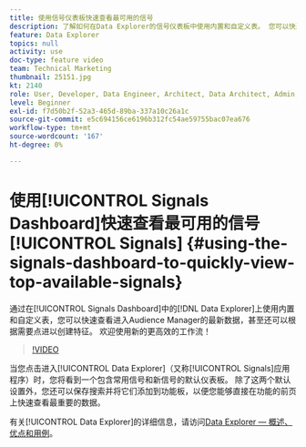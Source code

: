 ```yaml
---
title: 使用信号仪表板快速查看最可用的信号
description: 了解如何在Data Explorer的信号仪表板中使用内置和自定义表。 您可以快速查看进入Audience Manager的最新数据，甚至还可以根据需要点进以创建特征。 欢迎使用新的更高效的工作流！
feature: Data Explorer
topics: null
activity: use
doc-type: feature video
team: Technical Marketing
thumbnail: 25151.jpg
kt: 2140
role: User, Developer, Data Engineer, Architect, Data Architect, Admin, Leader
level: Beginner
exl-id: f7d50b2f-52a3-465d-89ba-337a10c26a1c
source-git-commit: e5c694156ce6196b312fc54ae59755bac07ea676
workflow-type: tm+mt
source-wordcount: '167'
ht-degree: 0%

---
```


# 使用[!UICONTROL Signals Dashboard]快速查看最可用的信号[!UICONTROL Signals] {#using-the-signals-dashboard-to-quickly-view-top-available-signals}

通过在[!UICONTROL Signals Dashboard]中的[!DNL Data Explorer]上使用内置和自定义表，您可以快速查看进入Audience Manager的最新数据，甚至还可以根据需要点进以创建特征。 欢迎使用新的更高效的工作流！

>[!VIDEO](https://video.tv.adobe.com/v/25151/?quality=12)

当您点击进入[!UICONTROL Data Explorer]（又称[!UICONTROL Signals]应用程序）时，您将看到一个包含常用信号和新信号的默认仪表板。 除了这两个默认设置外，您还可以保存搜索并将它们添加到功能板，以便您能够直接在功能的前页上快速查看最重要的数据。

有关[!UICONTROL Data Explorer]的详细信息，请访问[Data Explorer — 概述、优点和用例](https://experienceleague.adobe.com/docs/audience-manager/user-guide/features/data-explorer/data-explorer-overview.html?lang=en)。

